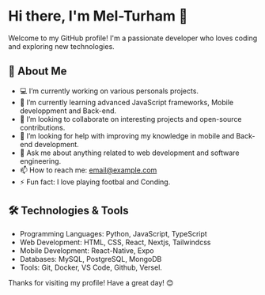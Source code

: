 # Hi there, I'm Mel-Turham 👋

Welcome to my GitHub profile! I'm a passionate developer who loves coding and exploring new technologies.

## 🚀 About Me
- 💻 I’m currently working on various personals projects.
- 🌱 I’m currently learning advanced JavaScript frameworks, Mobile developpment and Back-end.
- 👯 I’m looking to collaborate on interesting projects and open-source contributions.
- 🤔 I’m looking for help with improving my knowledge in mobile and Back-end development.
- 💬 Ask me about anything related to web development and software engineering.
- 📫 How to reach me: [email@example.com](mailto:email@example.com)
- ⚡ Fun fact: I love playing footbal and Conding.

## 🛠️ Technologies & Tools
- Programming Languages: Python, JavaScript, TypeScript
- Web Development: HTML, CSS, React, Nextjs, Tailwindcss
- Mobile Development: React-Native, Expo
- Databases: MySQL, PostgreSQL, MongoDB
- Tools: Git, Docker, VS Code, Github, Versel.

Thanks for visiting my profile! Have a great day! 😊
